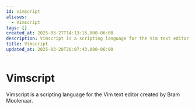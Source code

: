```yaml
---
id: vimscript
aliases:
  - Vimscript
tags: []
created_at: 2025-03-27T14:13:16.000-06:00
description: Vimscript is a scripting language for the Vim text editor created by Bram Moolenaar.
title: Vimscript
updated_at: 2025-03-28T20:07:43.000-06:00
---
```


# Vimscript

Vimscript is a scripting language for the Vim text editor created by Bram Moolenaar.
